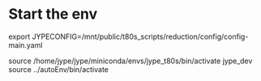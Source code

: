 # Start the env

export JYPECONFIG=/mnt/public/t80s_scripts/reduction/config/config-main.yaml

source /home/jype/jype/miniconda/envs/jype_t80s/bin/activate jype_dev
source ../autoEnv/bin/activate
